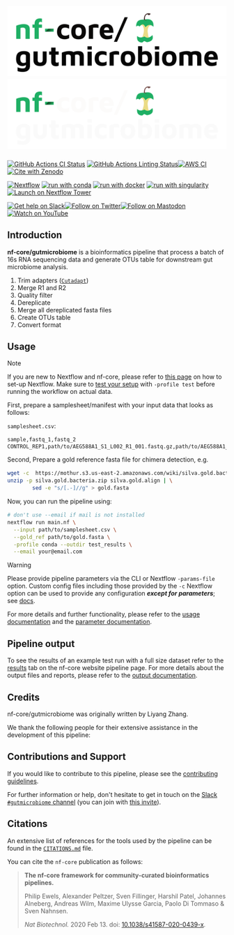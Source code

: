 # ![nf-core/gutmicrobiome](docs/images/nf-core-gutmicrobiome_logo_light.png#gh-light-mode-only) ![nf-core/gutmicrobiome](docs/images/nf-core-gutmicrobiome_logo_dark.png#gh-dark-mode-only)

[![GitHub Actions CI Status](https://github.com/nf-core/gutmicrobiome/workflows/nf-core%20CI/badge.svg)](https://github.com/nf-core/gutmicrobiome/actions?query=workflow%3A%22nf-core+CI%22)
[![GitHub Actions Linting Status](https://github.com/nf-core/gutmicrobiome/workflows/nf-core%20linting/badge.svg)](https://github.com/nf-core/gutmicrobiome/actions?query=workflow%3A%22nf-core+linting%22)[![AWS CI](https://img.shields.io/badge/CI%20tests-full%20size-FF9900?labelColor=000000&logo=Amazon%20AWS)](https://nf-co.re/gutmicrobiome/results)[![Cite with Zenodo](http://img.shields.io/badge/DOI-10.5281/zenodo.XXXXXXX-1073c8?labelColor=000000)](https://doi.org/10.5281/zenodo.XXXXXXX)

[![Nextflow](https://img.shields.io/badge/nextflow%20DSL2-%E2%89%A523.04.0-23aa62.svg)](https://www.nextflow.io/)
[![run with conda](http://img.shields.io/badge/run%20with-conda-3EB049?labelColor=000000&logo=anaconda)](https://docs.conda.io/en/latest/)
[![run with docker](https://img.shields.io/badge/run%20with-docker-0db7ed?labelColor=000000&logo=docker)](https://www.docker.com/)
[![run with singularity](https://img.shields.io/badge/run%20with-singularity-1d355c.svg?labelColor=000000)](https://sylabs.io/docs/)
[![Launch on Nextflow Tower](https://img.shields.io/badge/Launch%20%F0%9F%9A%80-Nextflow%20Tower-%234256e7)](https://tower.nf/launch?pipeline=https://github.com/nf-core/gutmicrobiome)

[![Get help on Slack](http://img.shields.io/badge/slack-nf--core%20%23gutmicrobiome-4A154B?labelColor=000000&logo=slack)](https://nfcore.slack.com/channels/gutmicrobiome)[![Follow on Twitter](http://img.shields.io/badge/twitter-%40nf__core-1DA1F2?labelColor=000000&logo=twitter)](https://twitter.com/nf_core)[![Follow on Mastodon](https://img.shields.io/badge/mastodon-nf__core-6364ff?labelColor=FFFFFF&logo=mastodon)](https://mstdn.science/@nf_core)[![Watch on YouTube](http://img.shields.io/badge/youtube-nf--core-FF0000?labelColor=000000&logo=youtube)](https://www.youtube.com/c/nf-core)

## Introduction

**nf-core/gutmicrobiome** is a bioinformatics pipeline that process a batch of 16s RNA sequencing data and generate OTUs table for downstream gut microbiome analysis.

<!-- TODO nf-core:
   Complete this sentence with a 2-3 sentence summary of what types of data the pipeline ingests, a brief overview of the
   major pipeline sections and the types of output it produces. You're giving an overview to someone new
   to nf-core here, in 15-20 seconds. For an example, see https://github.com/nf-core/rnaseq/blob/master/README.md#introduction
-->

<!-- TODO nf-core: Include a figure that guides the user through the major workflow steps. Many nf-core
     workflows use the "tube map" design for that. See https://nf-co.re/docs/contributing/design_guidelines#examples for examples.   -->
<!-- TODO nf-core: Fill in short bullet-pointed list of the default steps in the pipeline -->

1. Trim adapters ([`Cutadapt`](https://cutadapt.readthedocs.io/en/stable/))
2. Merge R1 and R2
3. Quality filter
4. Dereplicate
5. Merge all dereplicated fasta files
6. Create OTUs table
7. Convert format

## Usage

> [!NOTE]
> If you are new to Nextflow and nf-core, please refer to [this page](https://nf-co.re/docs/usage/installation) on how to set-up Nextflow. Make sure to [test your setup](https://nf-co.re/docs/usage/introduction#how-to-run-a-pipeline) with `-profile test` before running the workflow on actual data.

<!-- TODO nf-core: Describe the minimum required steps to execute the pipeline, e.g. how to prepare samplesheets.
-->

First, prepare a samplesheet/manifest with your input data that looks as follows:

`samplesheet.csv`:

```csv
sample,fastq_1,fastq_2
CONTROL_REP1,path/to/AEG588A1_S1_L002_R1_001.fastq.gz,path/to/AEG588A1_S1_L002_R2_001.fastq.gz
```

Second, Prepare a gold reference fasta file for chimera detection, e.g.  

```bash
wget -c  https://mothur.s3.us-east-2.amazonaws.com/wiki/silva.gold.bacteria.zip
unzip -p silva.gold.bacteria.zip silva.gold.align | \
        sed -e "s/[.-]//g" > gold.fasta
```

Now, you can run the pipeline using:

<!-- TODO nf-core: update the following command to include all required parameters for a minimal example -->

```bash
# don't use --email if mail is not installed
nextflow run main.nf \
  --input path/to/samplesheet.csv \
  --gold_ref path/to/gold.fasta \
  -profile conda --outdir test_results \
  --email your@email.com
```

> [!WARNING]
> Please provide pipeline parameters via the CLI or Nextflow `-params-file` option. Custom config files including those provided by the `-c` Nextflow option can be used to provide any configuration _**except for parameters**_;
> see [docs](https://nf-co.re/usage/configuration#custom-configuration-files).

For more details and further functionality, please refer to the [usage documentation](https://nf-co.re/gutmicrobiome/usage) and the [parameter documentation](https://nf-co.re/gutmicrobiome/parameters).

## Pipeline output

To see the results of an example test run with a full size dataset refer to the [results](https://nf-co.re/gutmicrobiome/results) tab on the nf-core website pipeline page.
For more details about the output files and reports, please refer to the
[output documentation](https://nf-co.re/gutmicrobiome/output).

## Credits

nf-core/gutmicrobiome was originally written by Liyang Zhang.

We thank the following people for their extensive assistance in the development of this pipeline:

<!-- TODO nf-core: If applicable, make list of people who have also contributed -->

## Contributions and Support

If you would like to contribute to this pipeline, please see the [contributing guidelines](.github/CONTRIBUTING.md).

For further information or help, don't hesitate to get in touch on the [Slack `#gutmicrobiome` channel](https://nfcore.slack.com/channels/gutmicrobiome) (you can join with [this invite](https://nf-co.re/join/slack)).

## Citations

<!-- TODO nf-core: Add citation for pipeline after first release. Uncomment lines below and update Zenodo doi and badge at the top of this file. -->
<!-- If you use nf-core/gutmicrobiome for your analysis, please cite it using the following doi: [10.5281/zenodo.XXXXXX](https://doi.org/10.5281/zenodo.XXXXXX) -->

<!-- TODO nf-core: Add bibliography of tools and data used in your pipeline -->

An extensive list of references for the tools used by the pipeline can be found in the [`CITATIONS.md`](CITATIONS.md) file.

You can cite the `nf-core` publication as follows:

> **The nf-core framework for community-curated bioinformatics pipelines.**
>
> Philip Ewels, Alexander Peltzer, Sven Fillinger, Harshil Patel, Johannes Alneberg, Andreas Wilm, Maxime Ulysse Garcia, Paolo Di Tommaso & Sven Nahnsen.
>
> _Nat Biotechnol._ 2020 Feb 13. doi: [10.1038/s41587-020-0439-x](https://dx.doi.org/10.1038/s41587-020-0439-x).
